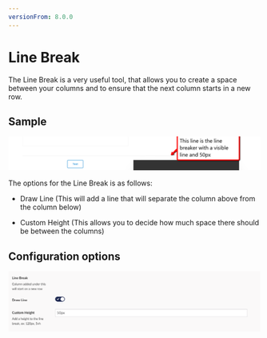 ```yaml
---
versionFrom: 8.0.0
---
```


# Line Break

The Line Break is a very useful tool, that allows you to create a space between your columns and to ensure that the next column starts in a new row.

## Sample

![Line Break Frontend](images/Line-Breaker-Frontend.png)

The options for the Line Break is as follows:

- Draw Line (This will add a line that will separate the column above from the column below)

- Custom Height (This allows you to decide how much space there should be between the columns)

## Configuration options

![Line Break Backoffice](images/Line-Breaker-Backoffice.png)
